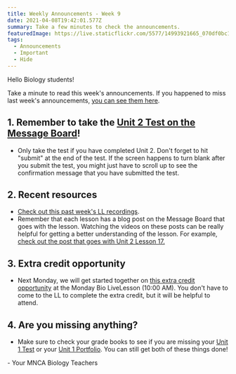 ```yaml
---
title: Weekly Announcements - Week 9
date: 2021-04-08T19:42:01.577Z
summary: Take a few minutes to check the announcements.
featuredImage: https://live.staticflickr.com/5577/14993921665_070df0bc11_b.jpg
tags:
  - Announcements
  - Important
  - Hide
---
```

Hello Biology students!

Take a minute to read this week's announcements. If you happened to miss last week's announcements, [you can see them here](https://mnca-biology-message-board.netlify.app/posts/weekly-announcements-week-8/).

## 1. Remember to take the [Unit 2 Test on the Message Board](https://mnca-biology-message-board.netlify.app/posts/unit-2-test/)!

* Only take the test if you have completed Unit 2. Don't forget to hit "submit" at the end of the test. If the screen happens to turn blank after you submit the test, you might just have to scroll up to see the confirmation message that you have submitted the test.

## 2. Recent resources

* [Check out this past week's LL recordings](https://mnca-biology-message-board.netlify.app/livelesson-recordings/).
* Remember that each lesson has a blog post on the Message Board that goes with the lesson. Watching the videos on these posts can be really helpful for getting a better understanding of the lesson. For example, [check out the post that goes with Unit 2 Lesson 17.](https://mnca-biology-message-board.netlify.app/posts/patterns-and-processes-of-evolution-unit-2-lesson-17/)

## 3. Extra credit opportunity

* Next Monday, we will get started together on [this extra credit opportunity](https://mnca-biology-message-board.netlify.app/posts/extra-credit-opportunity-creating-your-own-cladogram/) at the Monday Bio LiveLesson (10:00 AM). You don't have to come to the LL to complete the extra credit, but it will be helpful to attend.

## 4. Are you missing anything?

* Make sure to check your grade books to see if you are missing your [Unit 1 Test](https://mnca-biology-message-board.netlify.app/posts/unit-1-test/) or your [Unit 1 Portfolio](https://mnca-biology-message-board.netlify.app/posts/unit-1-portfolio-mitosis-vs-meiosis/). You can still get both of these things done!

\- Your MNCA Biology Teachers
